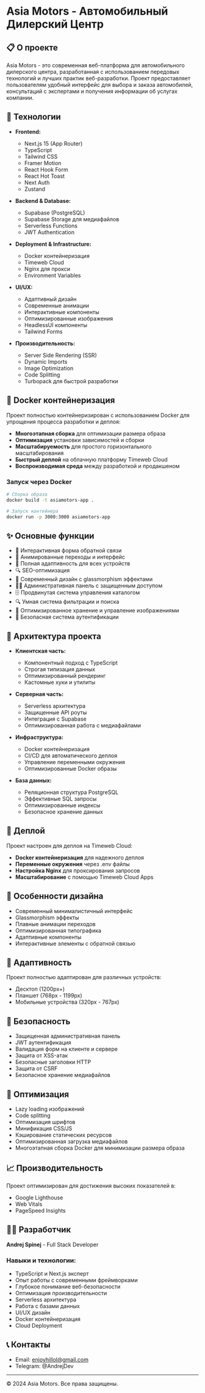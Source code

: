 # Asia Motors - Автомобильный Дилерский Центр

## 📋 О проекте

Asia Motors - это современная веб-платформа для автомобильного дилерского центра, разработанная с использованием передовых технологий и лучших практик веб-разработки. Проект предоставляет пользователям удобный интерфейс для выбора и заказа автомобилей, консультаций с экспертами и получения информации об услугах компании.

## 🚀 Технологии

-   **Frontend:**

    -   Next.js 15 (App Router)
    -   TypeScript
    -   Tailwind CSS
    -   Framer Motion
    -   React Hook Form
    -   React Hot Toast
    -   Next Auth
    -   Zustand

-   **Backend & Database:**

    -   Supabase (PostgreSQL)
    -   Supabase Storage для медиафайлов
    -   Serverless Functions
    -   JWT Authentication

-   **Deployment & Infrastructure:**

    -   Docker контейнеризация
    -   Timeweb Cloud
    -   Nginx для прокси
    -   Environment Variables

-   **UI/UX:**

    -   Адаптивный дизайн
    -   Современные анимации
    -   Интерактивные компоненты
    -   Оптимизированные изображения
    -   HeadlessUI компоненты
    -   Tailwind Forms

-   **Производительность:**
    -   Server Side Rendering (SSR)
    -   Dynamic Imports
    -   Image Optimization
    -   Code Splitting
    -   Turbopack для быстрой разработки

## 🐳 Docker контейнеризация

Проект полностью контейнеризирован с использованием Docker для упрощения процесса разработки и деплоя:

-   **Многоэтапная сборка** для оптимизации размера образа
-   **Оптимизация** установки зависимостей и сборки
-   **Масштабируемость** для простого горизонтального масштабирования
-   **Быстрый деплой** на облачную платформу Timeweb Cloud
-   **Воспроизводимая среда** между разработкой и продакшеном

### Запуск через Docker

```bash
# Сборка образа
docker build -t asiamotors-app .

# Запуск контейнера
docker run -p 3000:3000 asiamotors-app
```

## ✨ Основные функции

-   🎯 Интерактивная форма обратной связи
-   🌟 Анимированные переходы и интерфейс
-   📱 Полная адаптивность для всех устройств
-   🔍 SEO-оптимизация
-   🎨 Современный дизайн с glassmorphism эффектами
-   👨‍💼 Административная панель с защищенным доступом
-   🗄️ Продвинутая система управления каталогом
-   🔍 Умная система фильтрации и поиска
-   📸 Оптимизированное хранение и управление изображениями
-   🔐 Безопасная система аутентификации

## 🔧 Архитектура проекта

-   **Клиентская часть:**

    -   Компонентный подход с TypeScript
    -   Строгая типизация данных
    -   Оптимизированный рендеринг
    -   Кастомные хуки и утилиты

-   **Серверная часть:**

    -   Serverless архитектура
    -   Защищенные API роуты
    -   Интеграция с Supabase
    -   Оптимизированная работа с медиафайлами

-   **Инфраструктура:**

    -   Docker контейнеризация
    -   CI/CD для автоматического деплоя
    -   Управление переменными окружения
    -   Оптимизированные Docker образы

-   **База данных:**
    -   Реляционная структура PostgreSQL
    -   Эффективные SQL запросы
    -   Оптимизированные индексы
    -   Безопасное хранение данных

## 🚀 Деплой

Проект настроен для деплоя на Timeweb Cloud:

-   **Docker контейнеризация** для надежного деплоя
-   **Переменные окружения** через .env файлы
-   **Настройка Nginx** для проксирования запросов
-   **Масштабирование** с помощью Timeweb Cloud Apps

## 🎨 Особенности дизайна

-   Современный минималистичный интерфейс
-   Glassmorphism эффекты
-   Плавные анимации переходов
-   Оптимизированная типографика
-   Адаптивные компоненты
-   Интерактивные элементы с обратной связью

## 📱 Адаптивность

Проект полностью адаптирован для различных устройств:

-   Десктоп (1200px+)
-   Планшет (768px - 1199px)
-   Мобильные устройства (320px - 767px)

## 🔐 Безопасность

-   Защищенная административная панель
-   JWT аутентификация
-   Валидация форм на клиенте и сервере
-   Защита от XSS-атак
-   Безопасные заголовки HTTP
-   Защита от CSRF
-   Безопасное хранение медиафайлов

## 🚀 Оптимизация

-   Lazy loading изображений
-   Code splitting
-   Оптимизация шрифтов
-   Минификация CSS/JS
-   Кэширование статических ресурсов
-   Оптимизированная загрузка медиафайлов
-   Многоэтапная сборка Docker для минимизации размера образа

## 📈 Производительность

Проект оптимизирован для достижения высоких показателей в:

-   Google Lighthouse
-   Web Vitals
-   PageSpeed Insights

## 👨‍💻 Разработчик

**Andrej Spinej** - Full Stack Developer

### Навыки и технологии:

-   TypeScript и Next.js эксперт
-   Опыт работы с современными фреймворками
-   Глубокое понимание веб-безопасности
-   Оптимизация производительности
-   Serverless архитектура
-   Работа с базами данных
-   UI/UX дизайн
-   Docker контейнеризация
-   Cloud Deployment

## 📞 Контакты

-   Email: enjoyhillol@gmail.com
-   Telegram: @AndrejDev

---

© 2024 Asia Motors. Все права защищены.
